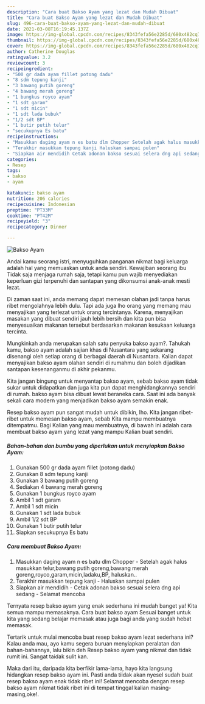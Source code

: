 ```yaml
---
description: "Cara buat Bakso Ayam yang lezat dan Mudah Dibuat"
title: "Cara buat Bakso Ayam yang lezat dan Mudah Dibuat"
slug: 496-cara-buat-bakso-ayam-yang-lezat-dan-mudah-dibuat
date: 2021-03-08T16:19:45.137Z
image: https://img-global.cpcdn.com/recipes/8343fefa56e2285d/680x482cq70/bakso-ayam-foto-resep-utama.jpg
thumbnail: https://img-global.cpcdn.com/recipes/8343fefa56e2285d/680x482cq70/bakso-ayam-foto-resep-utama.jpg
cover: https://img-global.cpcdn.com/recipes/8343fefa56e2285d/680x482cq70/bakso-ayam-foto-resep-utama.jpg
author: Catherine Douglas
ratingvalue: 3.2
reviewcount: 3
recipeingredient:
- "500 gr dada ayam fillet potong dadu"
- "8 sdm tepung kanji"
- "3 bawang putih goreng"
- "4 bawang merah goreng"
- "1 bungkus royco ayam"
- "1 sdt garam"
- "1 sdt micin"
- "1 sdt lada bubuk"
- "1/2 sdt BP"
- "1 butir putih telur"
- "secukupnya Es batu"
recipeinstructions:
- "Masukkan daging ayam n es batu dlm Chopper Setelah agak halus masukkan telur,bawang putih goreng,bawang merah goreng,royco,garam,micin,ladaku,BP, haluskan.."
- "Terakhir masukkan tepung kanji Haluskan sampai pulen"
- "Siapkan air mendidih Cetak adonan bakso sesuai selera dng api sedang Selamat mencoba"
categories:
- Resep
tags:
- bakso
- ayam

katakunci: bakso ayam 
nutrition: 206 calories
recipecuisine: Indonesian
preptime: "PT33M"
cooktime: "PT42M"
recipeyield: "3"
recipecategory: Dinner

---
```



![Bakso Ayam](https://img-global.cpcdn.com/recipes/8343fefa56e2285d/680x482cq70/bakso-ayam-foto-resep-utama.jpg)

Andai kamu seorang istri, menyuguhkan panganan nikmat bagi keluarga adalah hal yang memuaskan untuk anda sendiri. Kewajiban seorang ibu Tidak saja menjaga rumah saja, tetapi kamu pun wajib menyediakan keperluan gizi terpenuhi dan santapan yang dikonsumsi anak-anak mesti lezat.

Di zaman  saat ini, anda memang dapat memesan olahan jadi tanpa harus ribet mengolahnya lebih dulu. Tapi ada juga lho orang yang memang mau menyajikan yang terlezat untuk orang tercintanya. Karena, menyajikan masakan yang dibuat sendiri jauh lebih bersih dan kita pun bisa menyesuaikan makanan tersebut berdasarkan makanan kesukaan keluarga tercinta. 



Mungkinkah anda merupakan salah satu penyuka bakso ayam?. Tahukah kamu, bakso ayam adalah sajian khas di Nusantara yang sekarang disenangi oleh setiap orang di berbagai daerah di Nusantara. Kalian dapat menyajikan bakso ayam olahan sendiri di rumahmu dan boleh dijadikan santapan kesenanganmu di akhir pekanmu.

Kita jangan bingung untuk menyantap bakso ayam, sebab bakso ayam tidak sukar untuk didapatkan dan juga kita pun dapat menghidangkannya sendiri di rumah. bakso ayam bisa dibuat lewat beraneka cara. Saat ini ada banyak sekali cara modern yang menjadikan bakso ayam semakin enak.

Resep bakso ayam pun sangat mudah untuk dibikin, lho. Kita jangan ribet-ribet untuk memesan bakso ayam, sebab Kita mampu membuatnya ditempatmu. Bagi Kalian yang mau membuatnya, di bawah ini adalah cara membuat bakso ayam yang lezat yang mampu Kalian buat sendiri.

<!--inarticleads1-->

##### Bahan-bahan dan bumbu yang diperlukan untuk menyiapkan Bakso Ayam:

1. Gunakan 500 gr dada ayam fillet (potong dadu)
1. Gunakan 8 sdm tepung kanji
1. Gunakan 3 bawang putih goreng
1. Sediakan 4 bawang merah goreng
1. Gunakan 1 bungkus royco ayam
1. Ambil 1 sdt garam
1. Ambil 1 sdt micin
1. Gunakan 1 sdt lada bubuk
1. Ambil 1/2 sdt BP
1. Gunakan 1 butir putih telur
1. Siapkan secukupnya Es batu




<!--inarticleads2-->

##### Cara membuat Bakso Ayam:

1. Masukkan daging ayam n es batu dlm Chopper - Setelah agak halus masukkan telur,bawang putih goreng,bawang merah goreng,royco,garam,micin,ladaku,BP, haluskan..
1. Terakhir masukkan tepung kanji - Haluskan sampai pulen
1. Siapkan air mendidih - Cetak adonan bakso sesuai selera dng api sedang - Selamat mencoba




Ternyata resep bakso ayam yang enak sederhana ini mudah banget ya! Kita semua mampu memasaknya. Cara buat bakso ayam Sesuai banget untuk kita yang sedang belajar memasak atau juga bagi anda yang sudah hebat memasak.

Tertarik untuk mulai mencoba buat resep bakso ayam lezat sederhana ini? Kalau anda mau, ayo kamu segera buruan menyiapkan peralatan dan bahan-bahannya, lalu bikin deh Resep bakso ayam yang nikmat dan tidak rumit ini. Sangat taidak sulit kan. 

Maka dari itu, daripada kita berfikir lama-lama, hayo kita langsung hidangkan resep bakso ayam ini. Pasti anda tiidak akan nyesel sudah buat resep bakso ayam enak tidak ribet ini! Selamat mencoba dengan resep bakso ayam nikmat tidak ribet ini di tempat tinggal kalian masing-masing,oke!.

